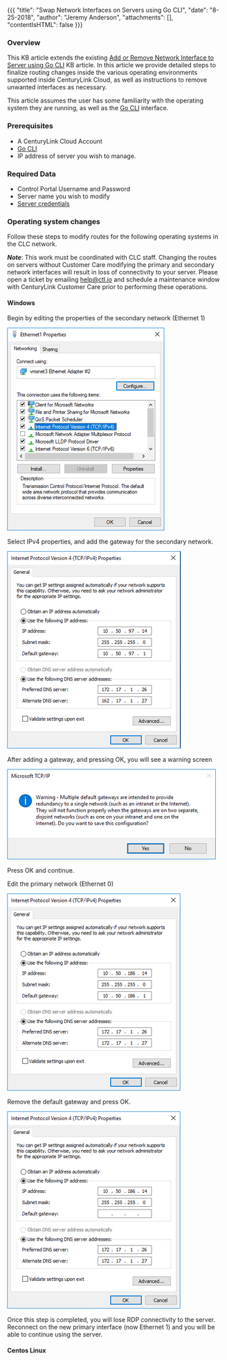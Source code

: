 {{{
  "title": "Swap Network Interfaces on Servers using Go CLI",
  "date": "8-25-2018",
  "author": "Jeremy Anderson",
  "attachments": [],
  "contentIsHTML": false
}}}

### Overview
This KB article extends the existing [Add or Remove Network Interface to Server using Go CLI](//www.ctl.io/knowledge-base/network/add-or-remove-network-interface-to-server-using-go-cli/) KB article.  In this article we provide detailed steps to finalize routing changes inside the various operating environments supported inside CenturyLink Cloud, as well as instructions to remove unwanted interfaces as necessary.

This article assumes the user has some familiarity with the operating system they are running, as well as the [Go CLI](//github.com/CenturyLinkCloud/clc-go-cli) interface.

### Prerequisites
* A CenturyLink Cloud Account
* [Go CLI](//github.com/CenturyLinkCloud/clc-go-cli)
* IP address of server you wish to manage.

### Required Data
* Control Portal Username and Password
* Server name you wish to modify
* [Server credentials](//www.ctl.io/knowledge-base/servers/how-to-retrieve-rootadministrator-password/)

### Operating system changes

Follow these steps to modify routes for the following operating systems in the CLC network.

**_Note_**:  This work must be coordinated with CLC staff.  Changing the routes on servers without Customer Care modifying the primary and secondary network interfaces will result in loss of connectivity to your server.  Please open a ticket by emailing help@ctl.io and schedule a maintenance window with CenturyLink Customer Care prior to performing these operations.

#### Windows

Begin by editing the properties of the secondary network (Ethernet 1)

![../images/swap-network-interfaces-Interface-1.png](../images/swap-network-interfaces-using-go-cli/swap-network-interfaces-Interface-1.png)

Select IPv4 properties, and add the gateway for the secondary network.

![../images/swap-network-interfaces-Interface-2.png](../images/swap-network-interfaces-using-go-cli/swap-network-interfaces-Interface-2.png)

After adding a gateway, and pressing OK, you will see a warning screen

![../images/swap-network-interfaces-Interface-warning.png](../images/swap-network-interfaces-using-go-cli/swap-network-interfaces-Interface-warning.png)

Press OK and continue.

Edit the primary network (Ethernet 0)

![../images/swap-network-interfaces-Interface-3.png](../images/swap-network-interfaces-using-go-cli/swap-network-interfaces-Interface-3.png)

Remove the default gateway and press OK.

![../images/swap-network-interfaces-Interface-4.png](../images/swap-network-interfaces-using-go-cli/swap-network-interfaces-Interface-4.png)

Once this step is completed, you will lose RDP connectivity to the server.  Reconnect on the new primary interface (now Ethernet 1) and you will be able to continue using the server.

#### Centos Linux

